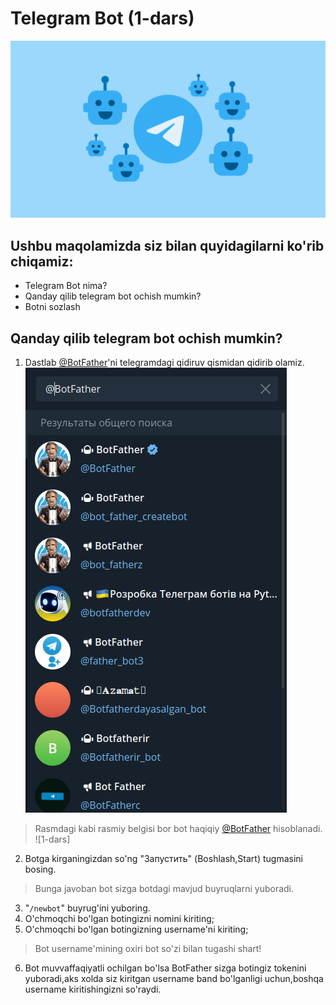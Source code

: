# Telegram Bot (1-dars)

![1-dars_1](/images/1_dars_1.webp)

<!-- ---------- -->


## Ushbu maqolamizda siz bilan quyidagilarni ko'rib chiqamiz:

- Telegram Bot nima?
- Qanday qilib telegram bot ochish mumkin?
- Botni sozlash

<!-- ## **Telegram Bot nima?** -->

## **Qanday qilib telegram bot ochish mumkin?**
1. Dastlab [@BotFather](https://t.me/BotFather)'ni telegramdagi qidiruv qismidan qidirib olamiz.
![1-dars_2](images/1_dars_2.png)

> Rasmdagi kabi rasmiy belgisi bor bot haqiqiy [@BotFather](https://t.me/BotFather) hisoblanadi.
![1-dars]
2. Botga kirganingizdan so'ng "Запустить" (Boshlash,Start) tugmasini bosing.
> Bunga javoban bot sizga botdagi mavjud buyruqlarni yuboradi.
3. "`/newbot`" buyrug'ini yuboring.
4. O'chmoqchi bo'lgan botingizni nomini kiriting;
5. O'chmoqchi bo'lgan botingizning username'ni kiriting;
> Bot username'mining oxiri bot so'zi bilan tugashi shart!
6. Bot muvvaffaqiyatli ochilgan bo'lsa BotFather sizga botingiz tokenini yuboradi,aks xolda siz kiritgan username band bo'lganligi uchun,boshqa username kiritishingizni so'raydi.
